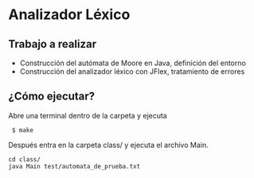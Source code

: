 # Analizador Léxico

## Trabajo a realizar

* Construcción del autómata de Moore en Java, definición del entorno
* Construcción del analizador léxico con JFlex, tratamiento de errores


## ¿Cómo ejecutar?

Abre una terminal dentro de la carpeta y ejecuta

```
 $ make
```


Después entra en la carpeta class/ y ejecuta el archivo Main.

```
cd class/
java Main test/automata_de_prueba.txt
```

